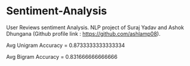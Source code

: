 # Sentiment-Analysis
User Reviews sentiment Analysis. 
NLP project of Suraj Yadav and Ashok Dhungana (Github profile link : https://github.com/ashlamp08).

Avg Unigram Accuracy = 0.8733333333333334

Avg Bigram Accuracy  = 0.831666666666666
